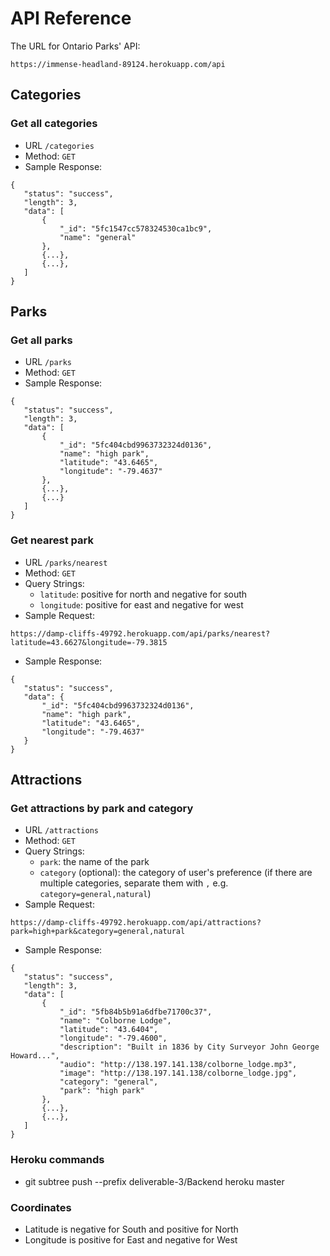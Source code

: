 # API Reference

The URL for Ontario Parks' API:
```
https://immense-headland-89124.herokuapp.com/api
```

## Categories

### Get all categories 
 - URL `/categories`
 - Method: `GET`
 - Sample Response:
 ```
 {
    "status": "success",
    "length": 3,
    "data": [
        {
            "_id": "5fc1547cc578324530ca1bc9",
            "name": "general"
        },
        {...},
        {...},
    ]
 }
 ```
 
## Parks

### Get all parks
 - URL `/parks`
 - Method: `GET`
 - Sample Response:
 ```
 {
    "status": "success",
    "length": 3,
    "data": [
        {
            "_id": "5fc404cbd9963732324d0136",
            "name": "high park",
            "latitude": "43.6465",
            "longitude": "-79.4637"
        },
        {...},
        {...}
    ]
 }
 ```
 
### Get nearest park
 - URL `/parks/nearest`
 - Method: `GET`
 - Query Strings:
   - `latitude`: positive for north and negative for south
   - `longitude`: positive for east and negative for west
 - Sample Request:
 ```
 https://damp-cliffs-49792.herokuapp.com/api/parks/nearest?latitude=43.6627&longitude=-79.3815
 ```
 - Sample Response:
 ```
 {
    "status": "success",
    "data": {
        "_id": "5fc404cbd9963732324d0136",
        "name": "high park",
        "latitude": "43.6465",
        "longitude": "-79.4637"
    }
 }
 ```
 
## Attractions

### Get attractions by park and category
 - URL `/attractions`
 - Method: `GET`
 - Query Strings:
   - `park`: the name of the park
   - `category` (optional): the category of user's preference (if there are multiple categories, separate them with `,` e.g. `category=general,natural`)
 - Sample Request:
 ```
 https://damp-cliffs-49792.herokuapp.com/api/attractions?park=high+park&category=general,natural
 ```
 - Sample Response:
 ```
 {
    "status": "success",
    "length": 3,
    "data": [
        {
            "_id": "5fb84b5b91a6dfbe71700c37",
            "name": "Colborne Lodge",
            "latitude": "43.6404",
            "longitude": "-79.4600",
            "description": "Built in 1836 by City Surveyor John George Howard...",
            "audio": "http://138.197.141.138/colborne_lodge.mp3",
            "image": "http://138.197.141.138/colborne_lodge.jpg",
            "category": "general",
            "park": "high park"
        },
        {...},
        {...},
    ]
 }
 ```
 


### Heroku commands
 - git subtree push --prefix deliverable-3/Backend heroku master

### Coordinates 
 - Latitude is negative for South and positive for North
 - Longitude is positive for East and negative for West
